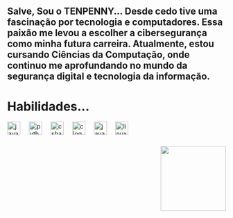 <h2 align="left">Salve, Sou o TENPENNY...
Desde cedo tive uma fascinação por tecnologia e computadores. Essa paixão me levou a escolher a cibersegurança como minha futura carreira. Atualmente, estou cursando Ciências da Computação, onde continuo me aprofundando no mundo da segurança digital e tecnologia da informação.
</h2>

###

<div align="left">
  <h1>Habilidades...</h1>
  <img src="https://cdn.jsdelivr.net/gh/devicons/devicon/icons/javascript/javascript-original.svg" height="30" alt="javascript logo"  />
  <img width="12" />
  <img src="https://cdn.jsdelivr.net/gh/devicons/devicon/icons/python/python-original.svg" height="30" alt="python logo"  />
  <img width="12" />
  <img src="https://cdn.jsdelivr.net/gh/devicons/devicon/icons/csharp/csharp-original.svg" height="30" alt="csharp logo"  />
  <img width="12" />
  <img src="https://cdn.jsdelivr.net/gh/devicons/devicon/icons/c/c-original.svg" height="30" alt="c logo"  />
  <img width="12" />
  <img src="https://cdn.jsdelivr.net/gh/devicons/devicon/icons/java/java-original.svg" height="30" alt="java logo"  />
  <img width="12" />
  <img src="https://cdn.jsdelivr.net/gh/devicons/devicon/icons/linux/linux-original.svg" height="30" alt="linux logo"  />
</div>

###

<img align="right" height="150" src="https://i.pinimg.com/originals/cd/04/aa/cd04aaa46d788fc6ef93fb9e2e7cb864.gif"  />

